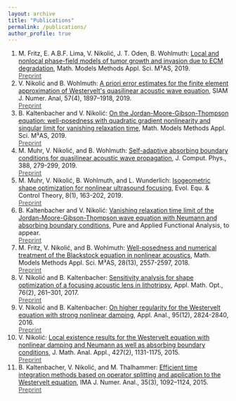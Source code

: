```yaml
---
layout: archive
title: "Publications"
permalink: /publications/
author_profile: true
---
```


  1. M. Fritz, E. A.B.F. Lima, V. Nikoli&#263;, J. T. Oden, B. Wohlmuth: [Local and nonlocal phase-field models of tumor growth and invasion due to ECM degradation](https://www.worldscientific.com/doi/abs/10.1142/S0218202519500519), Math. Models Methods Appl. Sci. M³AS, 2019.<br/>
[<font color='49524F'>Preprint</font>](https://arxiv.org/abs/1906.07788) 
   10. V. Nikoli&#263; and B. Wohlmuth: [A priori error estimates for the finite element approximation of Westervelt's quasilinear acoustic wave equation](https://epubs.siam.org/doi/abs/10.1137/19M1240873?mobileUi=0), SIAM J. Numer. Anal, 57(4), 1897–1918, 2019.<br/>
 [<font color='49524F'>Preprint</font>](https://arxiv.org/abs/1901.08510)
   9.  B. Kaltenbacher and V. Nikoli&#263;: [On the Jordan-Moore-Gibson-Thompson equation: well-posedness with quadratic gradient nonlinearity and singular limit for vanishing relaxation time](https://www.worldscientific.com/doi/abs/10.1142/S0218202519500532), Math. Models Methods Appl. Sci. M³AS, 2019.<br/>
   [<font color='49524F'>Preprint</font>](https://arxiv.org/pdf/1901.02795.pdf)
   8. M. Muhr, V. Nikoli&#263;, and B. Wohlmuth: [Self-adaptive absorbing boundary conditions for quasilinear acoustic wave propagation](https://www.sciencedirect.com/science/article/pii/S0021999119302086), J. Comput. Phys., 388, 279-299, 2019.<br/>
  [<font color='49524F'>Preprint</font>](https://arxiv.org/pdf/1811.12790.pdf)
   7. M. Muhr, V. Nikoli&#263;, B. Wohlmuth, and L. Wunderlich: [Isogeometric shape optimization for nonlinear ultrasound focusing](https://www.aimsciences.org/article/doi/10.3934/eect.2019010), Evol. Equ. & Control Theory, 8(1), 163-202, 2019.<br/>
   [<font color='49524F'>Preprint</font>](https://arxiv.org/pdf/1712.05228.pdf)
   6. B. Kaltenbacher and V. Nikoli&#263;: [Vanishing relaxation time limit of the Jordan-Moore-Gibson-Thompson wave equation with Neumann and absorbing boundary conditions](http://www.ybook.co.jp/pafa.html), Pure and Applied Functional Analysis, to appear.<br/>
   [<font color='49524F'>Preprint</font>](https://arxiv.org/pdf/1902.10606.pdf)
   5. M. Fritz, V. Nikoli&#263;, and B. Wohlmuth: [Well-posedness and numerical treatment of the Blackstock equation in nonlinear acoustics](https://www.worldscientific.com/doi/abs/10.1142/S0218202518500550), Math. Models Methods Appl. Sci. M³AS, 28(13), 2557-2597, 2018.<br/>
   [<font color='49524F'>Preprint</font>](https://arxiv.org/pdf/1806.05227.pdf)
   4. V. Nikoli&#263; and B. Kaltenbacher: [Sensitivity analysis for shape optimization of a focusing acoustic lens in lithotripsy](http://link.springer.com/article/10.1007/s00245-016-9340-x?wt_mc=internal.event.1.SEM.ArticleAuthorOnlineFirst), Appl. Math. Opt., 76(2), 261–301, 2017.<br/>
   [<font color='49524F'>Preprint</font>](https://arxiv.org/pdf/1506.02781.pdf)
   3. V. Nikoli&#263; and B. Kaltenbacher: [On higher regularity for the Westervelt equation with strong nonlinear damping](http://www.tandfonline.com/doi/abs/10.1080/00036811.2015.1114607), Appl. Anal., 95(12), 2824-2840, 2016.<br/>
   [<font color='49524F'>Preprint</font>](https://arxiv.org/pdf/1506.02125.pdf)
   2. V. Nikoli&#263;: [Local existence results for the Westervelt equation with nonlinear damping and Neumann as well as absorbing boundary conditions](http://www.sciencedirect.com/science/article/pii/S0022247X15001973), J. Math. Anal. Appl., 427(2), 1131-1175, 2015.<br/>
   [<font color='49524F'>Preprint</font>](https://arxiv.org/pdf/1408.2160.pdf)
   1. B. Kaltenbacher, V. Nikoli&#263;, and M. Thalhammer: [Efficient time integration methods based on operator splitting and application to the Westervelt equation](http://imajna.oxfordjournals.org/content/early/2014/06/04/imanum.dru029), IMA J. Numer. Anal., 35(3), 1092–1124, 2015.<br/>
   [<font color='49524F'>Preprint</font>](https://arxiv.org/pdf/1311.1224.pdf)
